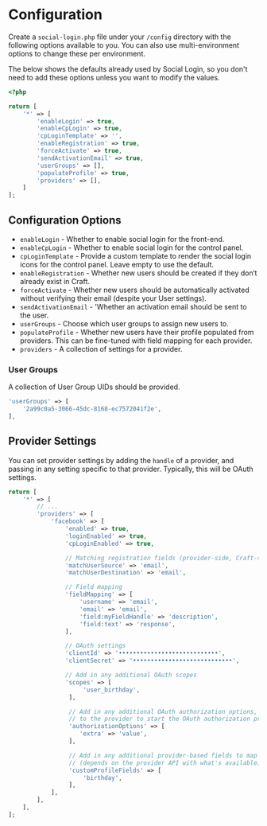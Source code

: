 # Configuration
Create a `social-login.php` file under your `/config` directory with the following options available to you. You can also use multi-environment options to change these per environment.

The below shows the defaults already used by Social Login, so you don't need to add these options unless you want to modify the values.

```php
<?php

return [
    '*' => [
        'enableLogin' => true,
        'enableCpLogin' => true,
        'cpLoginTemplate' => '',
        'enableRegistration' => true,
        'forceActivate' => true,
        'sendActivationEmail' => true,
        'userGroups' => [],
        'populateProfile' => true,
        'providers' => [],
    ]
];
```

## Configuration Options
- `enableLogin` - Whether to enable social login for the front-end.
- `enableCpLogin` - Whether to enable social login for the control panel.
- `cpLoginTemplate` - Provide a custom template to render the social login icons for the control panel. Leave empty to use the default.
- `enableRegistration` - Whether new users should be created if they don‘t already exist in Craft.
- `forceActivate` - Whether new users should be automatically activated without verifying their email (despite your User settings).
- `sendActivationEmail` - 'Whether an activation email should be sent to the user.
- `userGroups` - Choose which user groups to assign new users to.
- `populateProfile` - Whether new users have their profile populated from providers. This can be fine-tuned with field mapping for each provider.
- `providers` - A collection of settings for a provider.

### User Groups
A collection of User Group UIDs should be provided.

```php
'userGroups' => [
    '2a99c0a5-3066-45dc-8168-ec7572041f2e',
],
```

## Provider Settings
You can set provider settings by adding the `handle` of a provider, and passing in any setting specific to that provider. Typically, this will be OAuth settings.

```php
return [
    '*' => [
        // ...
        'providers' => [
            'facebook' => [
                'enabled' => true,
                'loginEnabled' => true,
                'cpLoginEnabled' => true,

                // Matching registration fields (provider-side, Craft-side)
                'matchUserSource' => 'email',
                'matchUserDestination' => 'email',

                // Field mapping
                'fieldMapping' => [
                    'username' => 'email',
                    'email' => 'email',
                    'field:myFieldHandle' => 'description',
                    'field:text' => 'response',
                ],

                // OAuth settings
                'clientId' => '••••••••••••••••••••••••••••',
                'clientSecret' => '••••••••••••••••••••••••••••',

                // Add in any additional OAuth scopes
                'scopes' => [
                     'user_birthday',
                 ],

                 // Add in any additional OAuth authorization options, used when redirecting
                 // to the provider to start the OAuth authorization process
                 'authorizationOptions' => [
                    'extra' => 'value',
                 ],

                 // Add in any additional provider-based fields to map from
                 // (depends on the provider API with what's available)
                 'customProfileFields' => [
                     'birthday',
                 ],
            ],
        ],
    ],
];
```
